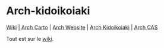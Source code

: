 # Arch-kidoikoiaki

[Wiki](https://github.com/sreiss/arch-core/wiki) | [Arch Carto](https://github.com/sreiss/arch-carto) | [Arch Website](https://github.com/sreiss/arch-website) | [Arch Kidoikoiaki](https://github.com/sreiss/arch-kidoikoiaki) | [Arch CAS](https://github.com/sreiss/arch-cas)

Tout est sur le [wiki](https://github.com/sreiss/arch-core/wiki).
